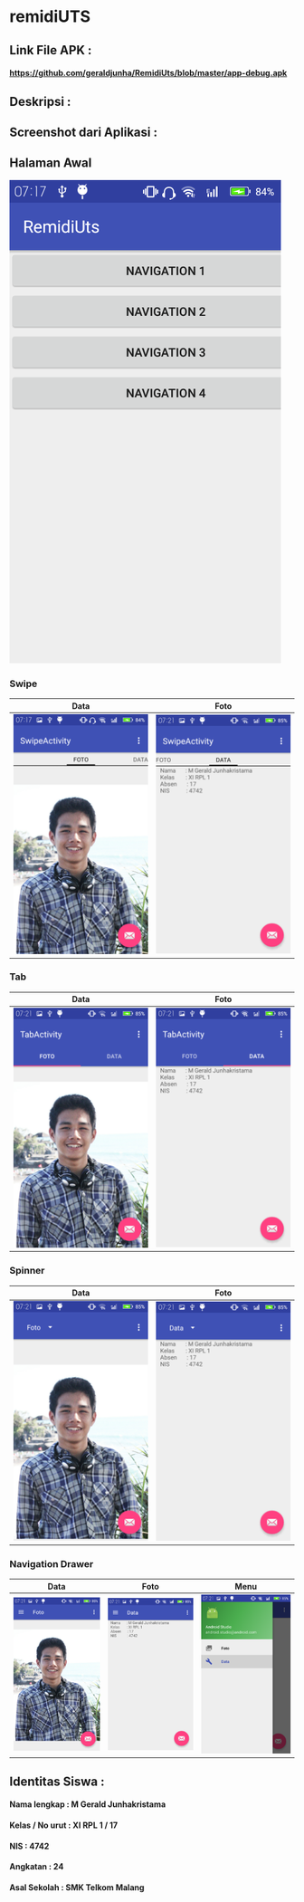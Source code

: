 # remidiUTS
## Link File APK : 
#### https://github.com/geraldjunha/RemidiUts/blob/master/app-debug.apk
## Deskripsi :
## Screenshot dari Aplikasi :
## Halaman Awal
![1](https://github.com/geraldjunha/RemidiUts/blob/master/1.png)
### Swipe
Data | Foto
------------ | -------------
![1](https://github.com/geraldjunha/RemidiUts/blob/master/s1.png)|![1](https://github.com/geraldjunha/RemidiUts/blob/master/s2.png)

### Tab
Data | Foto
------------ | -------------
![1](https://github.com/geraldjunha/RemidiUts/blob/master/t1.png)|![1](https://github.com/geraldjunha/RemidiUts/blob/master/t2.png)

### Spinner
Data | Foto
------------ | -------------
![1](https://github.com/geraldjunha/RemidiUts/blob/master/sp1.png)|![1](https://github.com/geraldjunha/RemidiUts/blob/master/sp2.png)

### Navigation Drawer
Data | Foto | Menu
------------ | ------------- | ---------------
![1](https://github.com/geraldjunha/RemidiUts/blob/master/n1.png)|![1](https://github.com/geraldjunha/RemidiUts/blob/master/n2.png)|![1](https://github.com/geraldjunha/RemidiUts/blob/master/n3.png)


## Identitas Siswa :
#### Nama lengkap : M Gerald Junhakristama
#### Kelas / No urut : XI RPL 1 / 17
#### NIS : 4742
#### Angkatan : 24
#### Asal Sekolah : SMK Telkom Malang
